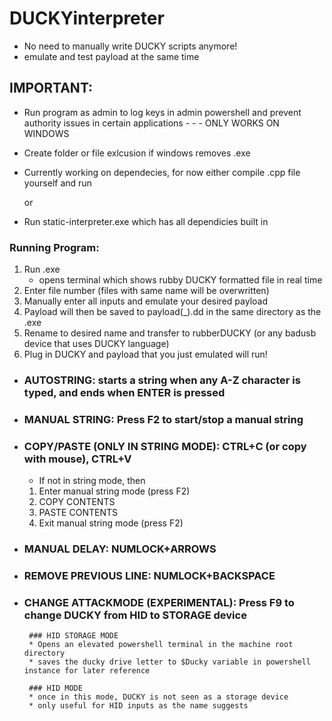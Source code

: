 # DUCKYinterpreter

* No need to manually write DUCKY scripts anymore!
* emulate and test payload at the same time




## IMPORTANT: 
* Run program as admin to log keys in admin powershell and prevent authority issues in certain applications - - - ONLY WORKS ON WINDOWS
* Create folder or file exlcusion if windows removes .exe 
* Currently working on dependecies, for now either compile .cpp file yourself and run


    or


* Run static-interpreter.exe which has all dependicies built in






### Running Program:
1. Run .exe
    * opens terminal which shows rubby DUCKY formatted file in real time
2. Enter file number (files with same name will be overwritten)
3. Manually enter all inputs and emulate your desired payload
4. Payload will then be saved to payload(_).dd in the same directory as the .exe
5. Rename to desired name and transfer to rubberDUCKY (or any badusb device that uses DUCKY language)
6. Plug in DUCKY and payload that you just emulated will run!


* ### AUTOSTRING: starts a string when any A-Z character is typed, and ends when ENTER is pressed
* ### MANUAL STRING: Press F2 to start/stop a manual string
* ### COPY/PASTE (ONLY IN STRING MODE): CTRL+C (or copy with mouse), CTRL+V
     * If not in string mode, then
    1. Enter manual string mode (press F2)
    2. COPY CONTENTS
    3. PASTE CONTENTS
    4. Exit manual string mode (press F2)    
* ### MANUAL DELAY: NUMLOCK+ARROWS
* ### REMOVE PREVIOUS LINE: NUMLOCK+BACKSPACE
* ### CHANGE ATTACKMODE (EXPERIMENTAL): Press F9 to change DUCKY from HID to STORAGE device
        
       ### HID STORAGE MODE
       * Opens an elevated powershell terminal in the machine root directory
       * saves the ducky drive letter to $Ducky variable in powershell instance for later reference

       ### HID MODE
       * once in this mode, DUCKY is not seen as a storage device
       * only useful for HID inputs as the name suggests